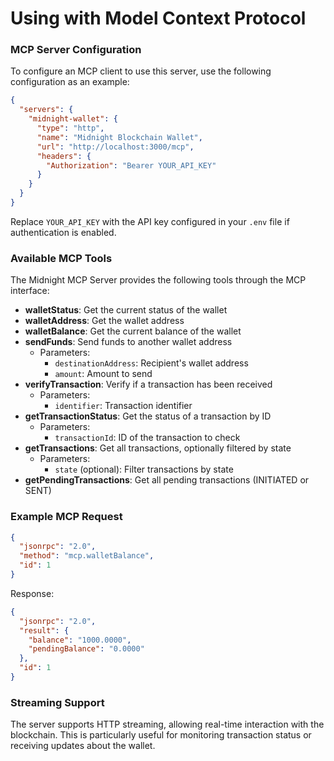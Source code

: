 # Using with Model Context Protocol

### MCP Server Configuration

To configure an MCP client to use this server, use the following configuration as an example:

```json
{
  "servers": {
    "midnight-wallet": {
      "type": "http",
      "name": "Midnight Blockchain Wallet",
      "url": "http://localhost:3000/mcp",
      "headers": {
        "Authorization": "Bearer YOUR_API_KEY"
      }
    }
  }
}
```

Replace `YOUR_API_KEY` with the API key configured in your `.env` file if authentication is enabled.

### Available MCP Tools

The Midnight MCP Server provides the following tools through the MCP interface:

- **walletStatus**: Get the current status of the wallet
- **walletAddress**: Get the wallet address
- **walletBalance**: Get the current balance of the wallet
- **sendFunds**: Send funds to another wallet address
  - Parameters:
    - `destinationAddress`: Recipient's wallet address
    - `amount`: Amount to send
- **verifyTransaction**: Verify if a transaction has been received
  - Parameters:
    - `identifier`: Transaction identifier
- **getTransactionStatus**: Get the status of a transaction by ID
  - Parameters:
    - `transactionId`: ID of the transaction to check
- **getTransactions**: Get all transactions, optionally filtered by state
  - Parameters:
    - `state` (optional): Filter transactions by state
- **getPendingTransactions**: Get all pending transactions (INITIATED or SENT)

### Example MCP Request

```json
{
  "jsonrpc": "2.0",
  "method": "mcp.walletBalance",
  "id": 1
}
```

Response:
```json
{
  "jsonrpc": "2.0",
  "result": {
    "balance": "1000.0000",
    "pendingBalance": "0.0000"
  },
  "id": 1
}
```

### Streaming Support

The server supports HTTP streaming, allowing real-time interaction with the blockchain. This is particularly useful for monitoring transaction status or receiving updates about the wallet.
